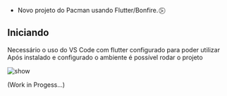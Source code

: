 - Novo projeto do Pacman usando Flutter/Bonfire. ⍩⃝

## Iniciando

Necessário o uso do VS Code com flutter configurado para poder utilizar
Após instalado e configurado o ambiente é possível rodar o projeto

![show](https://user-images.githubusercontent.com/107633935/185474858-7d54e4b7-2109-4053-9b10-2c10dc489f63.png)

(Work in Progess...)
